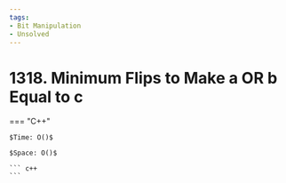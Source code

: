 ```yaml
---
tags:
- Bit Manipulation
- Unsolved
---
```



# 1318. Minimum Flips to Make a OR b Equal to c

=== "C++"

    $Time: O()$

    $Space: O()$

    ``` c++
    ```